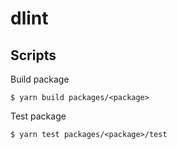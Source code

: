 # dlint

## Scripts

Build package

```console
$ yarn build packages/<package>
```

Test package

```console
$ yarn test packages/<package>/test
```
